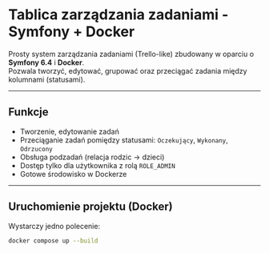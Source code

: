 # Tablica zarządzania zadaniami - Symfony + Docker

Prosty system zarządzania zadaniami (Trello-like) zbudowany w oparciu o **Symfony 6.4** i **Docker**.  
Pozwala tworzyć, edytować, grupować oraz przeciągać zadania między kolumnami (statusami).

---

## Funkcje

-  Tworzenie, edytowanie zadań
-  Przeciąganie zadań pomiędzy statusami: `Oczekujący`, `Wykonany`, `Odrzucony`
-  Obsługa podzadań (relacja rodzic → dzieci)
-  Dostęp tylko dla użytkownika z rolą `ROLE_ADMIN`
-  Gotowe środowisko w Dockerze

---

##  Uruchomienie projektu (Docker)

Wystarczy jedno polecenie:

```bash
docker compose up --build
